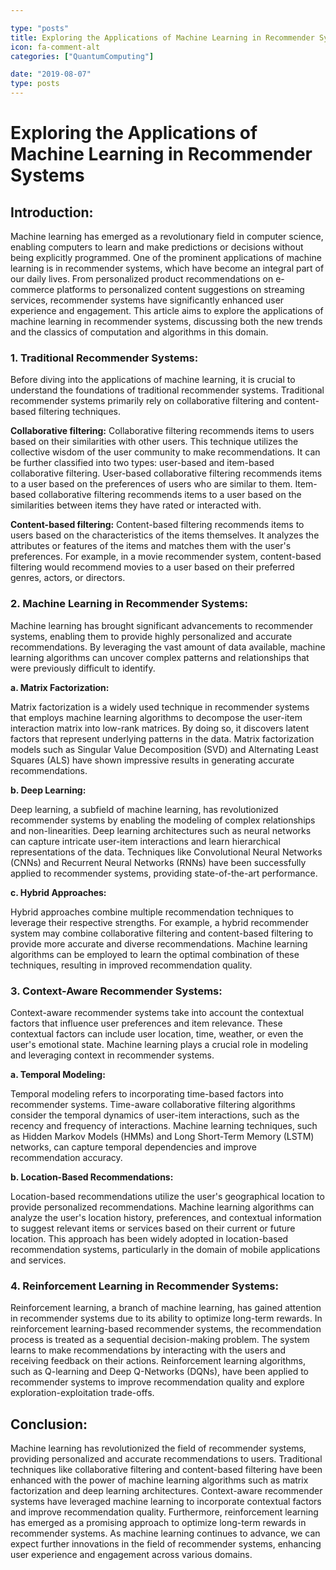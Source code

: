 ```yaml
---

type: "posts"
title: Exploring the Applications of Machine Learning in Recommender Systems
icon: fa-comment-alt
categories: ["QuantumComputing"]

date: "2019-08-07"
type: posts
---
```





# Exploring the Applications of Machine Learning in Recommender Systems

## Introduction:

Machine learning has emerged as a revolutionary field in computer science, enabling computers to learn and make predictions or decisions without being explicitly programmed. One of the prominent applications of machine learning is in recommender systems, which have become an integral part of our daily lives. From personalized product recommendations on e-commerce platforms to personalized content suggestions on streaming services, recommender systems have significantly enhanced user experience and engagement. This article aims to explore the applications of machine learning in recommender systems, discussing both the new trends and the classics of computation and algorithms in this domain.

### 1. Traditional Recommender Systems:

Before diving into the applications of machine learning, it is crucial to understand the foundations of traditional recommender systems. Traditional recommender systems primarily rely on collaborative filtering and content-based filtering techniques.

**Collaborative filtering:** Collaborative filtering recommends items to users based on their similarities with other users. This technique utilizes the collective wisdom of the user community to make recommendations. It can be further classified into two types: user-based and item-based collaborative filtering. User-based collaborative filtering recommends items to a user based on the preferences of users who are similar to them. Item-based collaborative filtering recommends items to a user based on the similarities between items they have rated or interacted with.

**Content-based filtering:** Content-based filtering recommends items to users based on the characteristics of the items themselves. It analyzes the attributes or features of the items and matches them with the user's preferences. For example, in a movie recommender system, content-based filtering would recommend movies to a user based on their preferred genres, actors, or directors.

### 2. Machine Learning in Recommender Systems:

Machine learning has brought significant advancements to recommender systems, enabling them to provide highly personalized and accurate recommendations. By leveraging the vast amount of data available, machine learning algorithms can uncover complex patterns and relationships that were previously difficult to identify.

**a. Matrix Factorization:**

Matrix factorization is a widely used technique in recommender systems that employs machine learning algorithms to decompose the user-item interaction matrix into low-rank matrices. By doing so, it discovers latent factors that represent underlying patterns in the data. Matrix factorization models such as Singular Value Decomposition (SVD) and Alternating Least Squares (ALS) have shown impressive results in generating accurate recommendations.

**b. Deep Learning:**

Deep learning, a subfield of machine learning, has revolutionized recommender systems by enabling the modeling of complex relationships and non-linearities. Deep learning architectures such as neural networks can capture intricate user-item interactions and learn hierarchical representations of the data. Techniques like Convolutional Neural Networks (CNNs) and Recurrent Neural Networks (RNNs) have been successfully applied to recommender systems, providing state-of-the-art performance.

**c. Hybrid Approaches:**

Hybrid approaches combine multiple recommendation techniques to leverage their respective strengths. For example, a hybrid recommender system may combine collaborative filtering and content-based filtering to provide more accurate and diverse recommendations. Machine learning algorithms can be employed to learn the optimal combination of these techniques, resulting in improved recommendation quality.

### 3. Context-Aware Recommender Systems:

Context-aware recommender systems take into account the contextual factors that influence user preferences and item relevance. These contextual factors can include user location, time, weather, or even the user's emotional state. Machine learning plays a crucial role in modeling and leveraging context in recommender systems.

**a. Temporal Modeling:**

Temporal modeling refers to incorporating time-based factors into recommender systems. Time-aware collaborative filtering algorithms consider the temporal dynamics of user-item interactions, such as the recency and frequency of interactions. Machine learning techniques, such as Hidden Markov Models (HMMs) and Long Short-Term Memory (LSTM) networks, can capture temporal dependencies and improve recommendation accuracy.

**b. Location-Based Recommendations:**

Location-based recommendations utilize the user's geographical location to provide personalized recommendations. Machine learning algorithms can analyze the user's location history, preferences, and contextual information to suggest relevant items or services based on their current or future location. This approach has been widely adopted in location-based recommendation systems, particularly in the domain of mobile applications and services.

### 4. Reinforcement Learning in Recommender Systems:

Reinforcement learning, a branch of machine learning, has gained attention in recommender systems due to its ability to optimize long-term rewards. In reinforcement learning-based recommender systems, the recommendation process is treated as a sequential decision-making problem. The system learns to make recommendations by interacting with the users and receiving feedback on their actions. Reinforcement learning algorithms, such as Q-learning and Deep Q-Networks (DQNs), have been applied to recommender systems to improve recommendation quality and explore exploration-exploitation trade-offs.

## Conclusion:

Machine learning has revolutionized the field of recommender systems, providing personalized and accurate recommendations to users. Traditional techniques like collaborative filtering and content-based filtering have been enhanced with the power of machine learning algorithms such as matrix factorization and deep learning architectures. Context-aware recommender systems have leveraged machine learning to incorporate contextual factors and improve recommendation quality. Furthermore, reinforcement learning has emerged as a promising approach to optimize long-term rewards in recommender systems. As machine learning continues to advance, we can expect further innovations in the field of recommender systems, enhancing user experience and engagement across various domains.